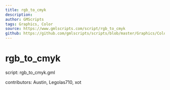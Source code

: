 ```yaml
---
title: rgb_to_cmyk
description: 
author: GMScripts
tags: Graphics, Color
source: https://www.gmlscripts.com/script/rgb_to_cmyk
github: https://github.com/gmlscripts/scripts/blob/master/Graphics/Color/rgb_to_cmyk.gml
---
```


rgb_to_cmyk
===========

script: rgb_to_cmyk.gml

contributors: Austin, Legolas710, xot

